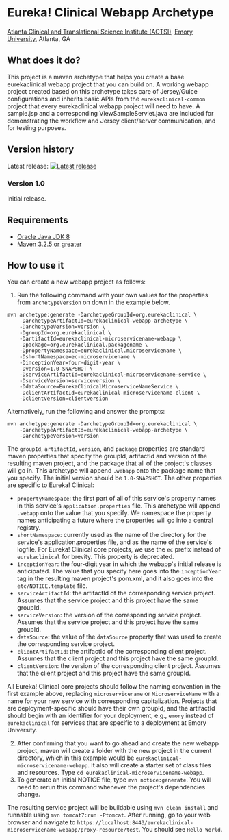 # Eureka! Clinical Webapp Archetype
[Atlanta Clinical and Translational Science Institute (ACTSI)](http://www.actsi.org), [Emory University](http://www.emory.edu), Atlanta, GA

## What does it do?
This project is a maven archetype that helps you create a base eurekaclinical 
webapp project that you can build on. A working webapp project created based on 
this archetype takes care of Jersey/Guice configurations and inherits basic 
APIs from the `eurekaclinical-common` project that every eurekaclinical webapp 
project will need to have. A sample.jsp and a corresponding 
ViewSampleServlet.java are included for demonstrating the workflow and Jersey 
client/server communication, and for testing purposes. 

## Version history
Latest release: [![Latest release](https://maven-badges.herokuapp.com/maven-central/org.eurekaclinical/eurekaclinical-webapp-archetype/badge.svg)](https://maven-badges.herokuapp.com/maven-central/org.eurekaclinical/eurekaclinical-webapp-archetype)

### Version 1.0
Initial release.

## Requirements
* [Oracle Java JDK 8](http://www.oracle.com/technetwork/java/javase/overview/index.html)
* [Maven 3.2.5 or greater](https://maven.apache.org)

## How to use it
You can create a new webapp project as follows:

1) Run the following command with your own values for the properties from 
`archetypeVersion` on down in the example below.
```
mvn archetype:generate -DarchetypeGroupId=org.eurekaclinical \
    -DarchetypeArtifactId=eurekaclinical-webapp-archetype \
    -DarchetypeVersion=version \
    -DgroupId=org.eurekaclinical \
    -DartifactId=eurekaclinical-microservicename-webapp \
    -Dpackage=org.eurekaclinical.packagename \
    -DpropertyNamespace=eurekaclinical.microservicename \
    -DshortNamespace=ec-microservicename \
    -DinceptionYear=four-digit-year \
    -Dversion=1.0-SNAPSHOT \
    -DserviceArtifactId=eurekaclinical-microservicename-service \
    -DserviceVersion=serviceversion \
    -DdataSource=EurekaClinicalMicroserviceNameService \
    -DclientArtifactId=eurekaclinical-microservicename-client \
    -DclientVersion=clientversion
```
Alternatively, run the following and answer the prompts:
```
mvn archetype:generate -DarchetypeGroupId=org.eurekaclinical \
    -DarchetypeArtifactId=eurekaclinical-webapp-archetype \
    -DarchetypeVersion=version
```
The `groupId`, `artifactId`, `version`, and `package` properties are standard 
maven properties that specify the groupId, artifactId and version of the 
resulting maven project, and the package that all of the project's classes will 
go in. This archetype will append `.webapp` onto the package name that you 
specify. The initial version should be `1.0-SNAPSHOT`. The other properties are 
specific to Eureka! Clinical:
* `propertyNamespace`: the first part of all of this service's property names 
in this service's `application.properties` file. This archetype will append
`.webapp` onto the value that you specify. We namespace the property names 
anticipating a future where the properties will go into a central registry.
* `shortNamespace`: currently used as the name of the directory for the 
service's application.properties file, and as the name of the service's 
logfile. For Eureka! Clinical core projects, we use the `ec` prefix instead of
`eurekaclinical` for brevity. This property is deprecated.
* `inceptionYear`: the four-digit year in which the webapp's initial release is 
anticipated. The value that you specify here goes into the `inceptionYear` tag 
in the resulting maven project's pom.xml, and it also goes into the
`etc/NOTICE.template` file.
* `serviceArtifactId`: the artifactId of the corresponding service project. 
Assumes that the service project and this project have the same groupId.
* `serviceVersion`: the version of the corresponding service project. Assumes 
that the service project and this project have the same groupId.
* `dataSource`: the value of the `dataSource` property that was used to create 
the corresponding service project.
* `clientArtifactId`: the artifactId of the corresponding client project. 
Assumes that the client project and this project have the same groupId.
* `clientVersion`: the version of the corresponding client project. Assumes 
that the client project and this project have the same groupId.

All Eureka! Clinical core projects should follow the naming convention in the 
first example above, replacing `microservicename` or `MicroserviceName` with a
name for your new service with corresponding capitalization. Projects that are 
deployment-specific should have their own groupId, and the artifactId should 
begin with an identifier for your deployment, e.g., `emory` instead of 
`eurekaclinical` for services that are specific to a deployment at Emory 
University. 

2) After confirming that you want to go ahead and create the new webapp 
project, maven will create a folder with the new project in the current 
directory, which in this example would be 
`eurekaclinical-microservicename-webapp`. It also will create a starter set of
class files and resources. Type `cd eurekaclinical-microservicename-webapp`.
3) To generate an initial NOTICE file, type `mvn notice:generate`. You will 
need to rerun this command whenever the project's dependencies change.

The resulting service project will be buildable using `mvn clean install` and 
runnable using `mvn tomcat7:run -Ptomcat`. After running, go to your web 
browser and navigate to `https://localhost:8443/eurekaclinical-microservicename-webapp/proxy-resource/test`. 
You should see `Hello World`.
